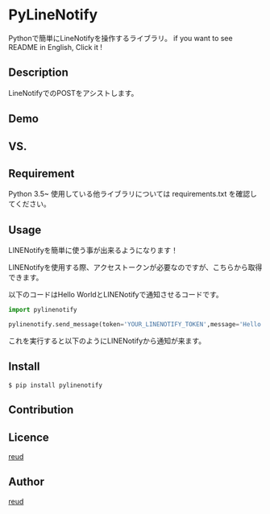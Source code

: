 PyLineNotify
====

Pythonで簡単にLineNotifyを操作するライブラリ。
if you want to see README in English,  Click it !

## Description

LineNotifyでのPOSTをアシストします。

## Demo



## VS. 

## Requirement
Python 3.5~
使用している他ライブラリについては
requirements.txt を確認してください。

## Usage
LINENotifyを簡単に使う事が出来るようになります！

LINENotifyを使用する際、アクセストークンが必要なのですが、こちらから取得できます。

以下のコードはHello WorldとLINENotifyで通知させるコードです。
```python
import pylinenotify

pylinenotify.send_message(token='YOUR_LINENOTIFY_TOKEN',message='Hello World!')

```

これを実行すると以下のようにLINENotifyから通知が来ます。
## Install

```Terminal
$ pip install pylinenotify
```

## Contribution

## Licence

[reud](https://github.com/reud/MIT_LICENSE)

## Author

[reud](https://github.com/reud)